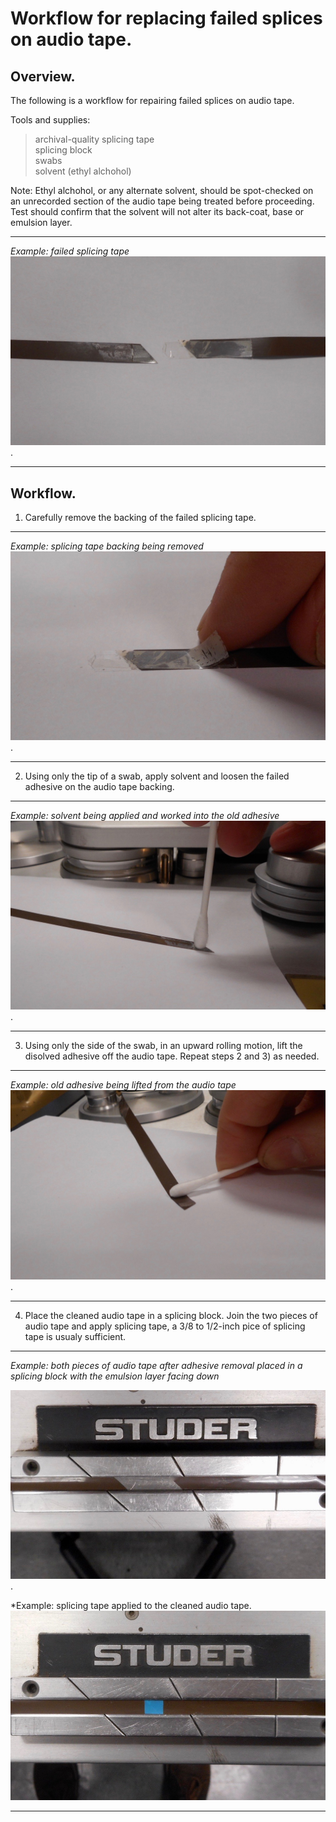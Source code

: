 # Workflow for replacing failed splices on audio tape. 

## Overview. 
The following is a workflow for repairing failed splices on audio tape.  

Tools and supplies:

>archival-quality splicing tape  
>splicing block  
>swabs  
>solvent (ethyl alchohol)  



Note: Ethyl alchohol, or any alternate solvent, should be spot-checked on an unrecorded section of the audio tape being treated before proceeding. Test should confirm that the solvent will not alter its back-coat, base or emulsion layer. 
  

---
*Example: failed splicing tape*  
![](splice_1.jpg). 

---
## Workflow. 
1) Carefully remove the backing of the failed splicing tape.  


---  
*Example: splicing tape backing being removed* 
![](splice_2.jpg). 

---

2) Using only the tip of a swab, apply solvent and loosen the failed adhesive on the audio tape backing.  

---
*Example: solvent being applied and worked into the old adhesive*  
![](splice_3.jpg).   

---

3) Using only the side of the swab, in an upward rolling motion, lift the disolved adhesive off the audio tape.  Repeat steps 2 and 3) as needed.

---
*Example: old adhesive being lifted from the audio tape*  
![](splice_4.jpg).  

---
4) Place the cleaned audio tape in a splicing block.  Join the two pieces of audio tape and apply splicing tape, a 3/8 to 1/2-inch pice of splicing tape is usualy sufficient.  
  
  
---
*Example: both pieces of audio tape after adhesive removal placed in a splicing block with the emulsion layer facing down*  

  ![](splice_5.jpg). 
    
*Example: splicing tape applied to the cleaned audio tape.  
  ![](splice_6.jpg)
   
--- 
 
